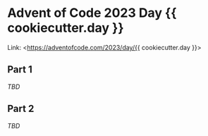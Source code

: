 # Advent of Code 2023 Day {{ cookiecutter.day }}

Link: <<https://adventofcode.com/2023/day/{{> cookiecutter.day }}>

## Part 1

*TBD*

## Part 2

*TBD*
